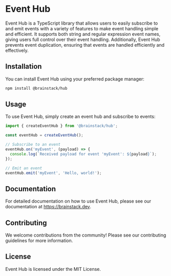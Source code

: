 # Event Hub
 Event Hub is a TypeScript library that allows users to easily subscribe to and emit events with a variety of features to make event handling simple and efficient. It supports both string and regular expression event names, giving users full control over their event handling. Additionally, Event Hub prevents event duplication, ensuring that events are handled efficiently and effectively.

## Installation
You can install Event Hub using your preferred package manager:

```sh
npm install @brainstack/hub
```

## Usage
To use Event Hub, simply create an event hub and subscribe to events:

```typescript
import { createEventHub } from '@brainstack/hub';

const eventHub = createEventHub();

// Subscribe to an event
eventHub.on('myEvent', (payload) => {
  console.log(`Received payload for event 'myEvent': ${payload}`);
});

// Emit an event
eventHub.emit('myEvent', 'Hello, world!');
```

## Documentation
For detailed documentation on how to use Event Hub, please see our documentation at https://brainstack.dev.

## Contributing
We welcome contributions from the community! Please see our contributing guidelines for more information.

## License
Event Hub is licensed under the MIT License.